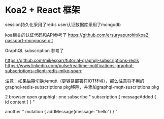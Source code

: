 # Koa2 + React 框架

session持久化采用了redis
user认证数据库采用了mongodb

koa相关的认证代码和API参考了
https://github.com/ersuryapurohit/koa2-passport-mongoose.git

GraphQL subscription 参考了

https://github.com/mikesparr/tutorial-graphql-subscriptions-redis
https://www.linkedin.com/pulse/realtime-notifications-graphql-subscriptions-client-redis-mike-sparr

注意：如果后期切换为mqtt（更容易部署在IOT环境），那么注意将不用的 graphql-redis-subscriptions pkg移除，并添加graphql-mqtt-suscriptions pkg

2 browser open graphiql :
one subscribe 
"
subscription {
  messageAdded {
    id
    content
  }
}
"

another 
"
mutation {
  addMessage(message: "hello")
}
"



